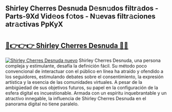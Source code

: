 ## Shirley Cherres Desnuda D𝚎sn𝚞dos filtr𝚊dos - Parts-9Xd Vid𝚎os f𝚘tos - N𝚞evas filtr𝚊ciones atr𝚊ctivas PpKyX

# <h2><a href="http://mb1acr.tromn.icu/?c=Shirley+Cherres+Desnuda">🔗👉👉👉 Shirley Cherres Desnuda 🔗🔗</a></h2>

[![Shirley Cherres Desnuda nuevo](https://i.imgur.com/pEAQMta.gif)](http://mb1acr.tromn.icu/?c=Shirley+Cherres+Desnuda)
Shirley Cherres Desnuda, una persona compleja y estimulante, desafía la definición fácil. Su método poco convencional de interactuar con el público en línea ha atraído y ofendido a los seguidores, estimulando debates sobre el consentimiento, la expresión artística y la esencia de las comunidades virtuales. A pesar de la ambigüedad de sus objetivos futuros, su papel en la configuración de la esfera digital es incuestionable. Armada con un espíritu inquebrantable y un atractivo innegable, la influencia de Shirley Cherres Desnuda en el panorama digital no tiene paralelo.
